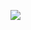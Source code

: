 [![]([https://raw.githubusercontent.com/Adhil-B/main/assets/chat.svg])](https://adhil-b.github.io/)
